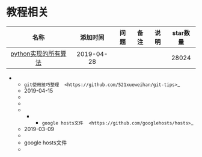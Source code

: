 # 教程相关

名称|添加时间|问题|备注|说明|star数量
:---:|:---:|:---:|:---:|:---:|:--:
[python实现的所有算法](https://github.com/TheAlgorithms/Python)|2019-04-28||||28024




   * - `git使用技巧整理  <https://github.com/521xueweihan/git-tips>`_ 
     - 2019-04-15
     - 
     - 
     - 
       * - `google hosts文件  <https://github.com/googlehosts/hosts>`_ 
     - 2019-03-09
     - 
     - google hosts文件
     -    